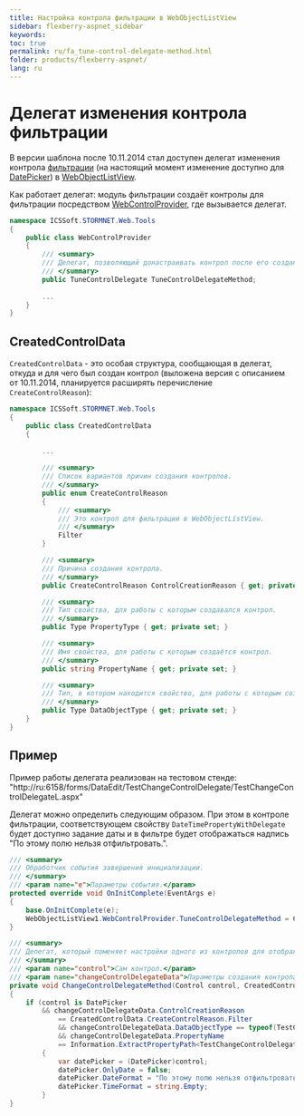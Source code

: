 ```yaml
---
title: Настройка контрола фильтрации в WebObjectListView
sidebar: flexberry-aspnet_sidebar
keywords: 
toc: true
permalink: ru/fa_tune-control-delegate-method.html
folder: products/flexberry-aspnet/
lang: ru
---
```


# Делегат изменения контрола фильтрации
В версии шаблона после 10.11.2014 стал доступен делегат изменения контрола [фильтрации](fa_wolv-filters.html) (на настоящий момент изменение доступно для [DatePicker](date-picker.html)) в [WebObjectListView](fa_web-object-list-view.html). 

Как работает делегат: модуль фильтрации создаёт контролы для фильтрации посредством [WebControlProvider](fa_web-control-provider.html), где вызывается делегат.

```csharp
namespace ICSSoft.STORMNET.Web.Tools
{
    public class WebControlProvider
    {
        /// <summary>
        /// Делегат, позволяющий донастраивать контрол после его создания.
        /// </summary>
        public TuneControlDelegate TuneControlDelegateMethod;
		
		...
    }
}
```
## CreatedControlData
`CreatedControlData` - это особая структура, сообщающая в делегат, откуда и для чего был создан контрол (выложена версия с описанием от 10.11.2014, планируется расширять перечисление `CreateControlReason`):
```csharp
namespace ICSSoft.STORMNET.Web.Tools
{
    public class CreatedControlData
    {
	
		...
	
        /// <summary>
        /// Список вариантов причин создания контролов.
        /// </summary>
        public enum CreateControlReason
        {
            /// <summary>
            /// Это контрол для фильтрации в WebObjectListView.
            /// </summary>
            Filter
        }

        /// <summary>
        /// Причина создания контрола.
        /// </summary>
        public CreateControlReason ControlCreationReason { get; private set; }

        /// <summary>
        /// Тип свойства, для работы с которым создавался контрол.
        /// </summary>
        public Type PropertyType { get; private set; }

        /// <summary>
        /// Имя свойства, для работы с которым создаётся контрол.
        /// </summary>
        public string PropertyName { get; private set; }

        /// <summary>
        /// Тип, в котором находится свойство, для работы с которым создаётся контрол.
        /// </summary>
        public Type DataObjectType { get; private set; }
    }
}
```

## Пример
Пример работы делегата реализован на тестовом стенде:
"http://ru:6158/forms/DataEdit/TestChangeControlDelegate/TestChangeControlDelegateL.aspx"

Делегат можно определить следующим образом. При этом в контроле фильтрации, соответствующем свойству `DateTimePropertyWithDelegate` будет доступно задание даты и в фильтре будет отображаться надпись "По этому полю нельзя отфильтровать.".
```csharp
/// <summary>
/// Обработчик события завершения инициализации.
/// </summary>
/// <param name="e">Параметры события.</param>
protected override void OnInitComplete(EventArgs e)
{
	base.OnInitComplete(e);
	WebObjectListView1.WebControlProvider.TuneControlDelegateMethod = ChangeControlDelegateMethod;
}

/// <summary>
/// Делегат, который поменяет настройки одного из контролов для отображения дат в строке фильтрации.
/// </summary>
/// <param name="control">Сам контрол.</param>
/// <param name="changeControlDelegateData">Параметры создания контрола (для чего был создан).</param>  
private void ChangeControlDelegateMethod(Control control, CreatedControlData changeControlDelegateData)  
{  
	if (control is DatePicker  
  	    && changeControlDelegateData.ControlCreationReason  
            == CreatedControlData.CreateControlReason.Filter  
            && changeControlDelegateData.DataObjectType == typeof(TestChangeControlDelegate)  
            && changeControlDelegateData.PropertyName  
            == Information.ExtractPropertyPath<TestChangeControlDelegate>(x => x.DateTimePropertyWithDelegate))  
        {  
        	var datePicker = (DatePicker)control;  
        	datePicker.OnlyDate = false;  
        	datePicker.DateFormat = "По этому полю нельзя отфильтровать.";  
        	datePicker.TimeFormat = string.Empty;  
        }  
}  
```  
 
  


